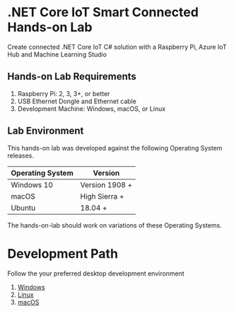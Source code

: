 # .NET Core IoT Smart Connected Hands-on Lab

Create connected .NET Core IoT C# solution with a Raspberry Pi, Azure IoT Hub and Machine Learning Studio

## Hands-on Lab Requirements

1. Raspberry Pi: 2, 3, 3+, or better
2. USB Ethernet Dongle and Ethernet cable
3. Development Machine: Windows, macOS, or Linux

## Lab Environment

This hands-on lab was developed against the following Operating System releases.

|Operating System|Version|
|----|----|
|Windows 10| Version 1908 +|
|macOS| High Sierra +|
|Ubuntu|18.04 +|

The hands-on-lab should work on variations of these Operating Systems.

# Development Path

Follow the your preferred desktop development environment

1. [Windows](./windows/lab1-connection-raspberry-pi.md)
2. [Linux](./windows/lab1-connection-raspberry-pi.md)
3. [macOS](./windows/lab1-connection-raspberry-pi.md)

